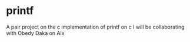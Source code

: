 # printf
A pair project on the c implementation of printf on c
I will be collaborating with Obedy Daka on Alx
